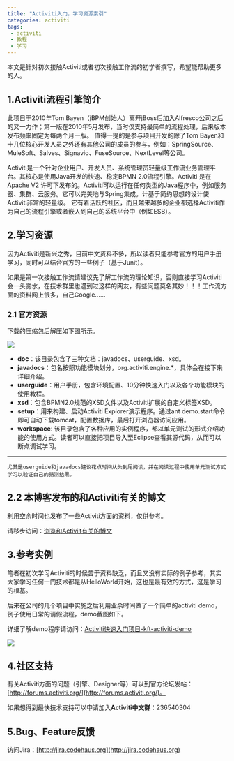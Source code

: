 ```yaml
---
title: "Activiti入门，学习资源索引"
categories: activiti 
tags: 
 - activiti
 - 教程
 - 学习
---
```


本文是针对初次接触Activiti或者初次接触工作流的初学者撰写，希望能帮助更多的人。

## 1.Activiti流程引擎简介

此项目于2010年Tom Bayen（jBPM创始人）离开jBoss后加入Alfresco公司之后的又一力作；第一版在2010年5月发布，当时仅支持最简单的流程处理，后来版本发布频率固定为每两个月一版。
值得一提的是参与项目开发的除了Tom Bayen和十几位核心开发人员之外还有其他公司的成员的参与，例如：SpringSource、MuleSoft、Salves、Signavio、FuseSource、NextLevel等公司。

Activiti是一个针对企业用户、开发人员、系统管理员轻量级工作流业务管理平台。其核心是使用Java开发的快速、稳定BPMN  2.0流程引擎。Activiti 是在 Apache V2 许可下发布的。Activiti可以运行在任何类型的Java程序中，例如服务器、集群、云服务。它可以完美地与Spring集成。计基于简约思想的设计使Activiti非常的轻量级。
它有着活跃的社区，而且越来越多的企业都选择Activiti作为自己的流程引擎或者嵌入到自己的系统平台中（例如ESB）。

## 2.学习资源

因为Activiti是新兴之秀，目前中文资料不多，所以读者只能参考官方的用户手册学习，同时可以结合官方的一些例子（基于Junit）。

如果是第一次接触工作流请建议先了解工作流的理论知识，否则直接学习Activiti会一头雾水，在技术群里也遇到过这样的网友，有些问题莫名其妙！！！工作流方面的资料网上很多，自己Google……

### 2.1 官方资源

下载的压缩包后解压如下图所示。

![](/files/2012/08/activiti-floder.png)


* **doc**：该目录包含了三种文档：javadocs、userguide、xsd。
* **javadocs**：包名按照功能模块划分，org.activiti.engine.*，具体会在接下来详细介绍。
* **userguide**：用户手册，包含环境配置、10分钟快速入门以及各个功能模块的使用教程。
* **xsd**：包含BPMN2.0规范的XSD文件以及Activiti扩展的自定义标签XSD。
* **setup**：用来构建、启动Activiti Explorer演示程序。通过ant demo.start命令即可自动下载tomcat，配置数据库，最后打开浏览器访问应用。
* **workspace**: 该目录包含了各种应用的实例程序，都以单元测试的形式介绍功能的使用方式。读者可以直接把项目导入至Eclipse查看其源代码，从而可以断点调试学习。

----

	尤其是userguide和javadocs建议花点时间从头到尾阅读，并在阅读过程中使用单元测试方式学习以验证自己的猜测结果。

## 2.2 本博客发布的和Activiti有关的博文
利用空余时间也发布了一些Activiti方面的资料，仅供参考。

请移步访问：[浏览和Activiit有关的博文](/categories.html#activiti-ref)


## 3.参考实例

笔者在初次学习Activiti的时候苦于资料缺乏，而且又没有实际的例子参考，其实大家学习任何一门技术都是从HelloWorld开始，这也是最有效的方式，这是学习的根基。

后来在公司的几个项目中实施之后利用业余时间做了一个简单的activiti demo，例子使用日常的请假流程，demo截图如下。

详细了解demo程序请访问：[Activiti快速入门项目-kft-activiti-demo](/activiti/2012/05/26/kft-activiti-demo.html)

![](/files/2012/05/kft-activiti-demo.png)

## 4.社区支持

有关Activiti方面的问题（引擎、Designer等）可以到官方论坛发帖：[http://forums.activiti.org/](http://forums.activiti.org/)。

如果想得到最快技术支持可以申请加入**Activiti中文群**：236540304

## 5.Bug、Feature反馈

访问Jira：[http://jira.codehaus.org](http://jira.codehaus.org)